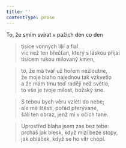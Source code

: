 ```yaml
---
title: ''
contentType: prose
---
```


To, že smím svírat v pažích den co den

> tisíce vonných lilií a fial  
> víc než ten břečťan, který s láskou přijal  
> tisícem rukou milovaný kmen,

> to, že má tvář už hořem nežloutne,  
> že moje blaho najednou tak vzkvetlo  
> a že mám tmu teď raději než světlo,  
> to vše je tvoje milost, božský sne.

> S tebou bych věru vzlétl do nebe;  
> ale mé štěstí, pořád přerývané,  
> šálí ten obraz, jenž mi v očích tane.

> Uprostřed blaha jsem zas bez tebe:  
> prcháš jak blesk, když mizí beze stopy,  
> jak obláček, když se ho vítr chopí.
